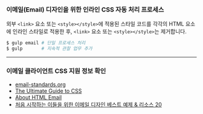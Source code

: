 ### 이메일(Email) 디자인을 위한 인라인 CSS 자동 처리 프로세스

외부 `<link>` 요소 또는 `<style></style>`에 적용된 스타일 코드를
각각의 HTML 요소에 인라인 스타일로 적용한 후, `<link>` 요소 또는 `<style></style>`는 제거합니다.

```sh
$ gulp email # 단일 프로세스 처리
$ gulp       # 지속적 관찰 업무 추가
```

---

### 이메일 클라이언트 CSS 지원 정보 확인
- [email-standards.org](http://www.email-standards.org/)
- [The Ultimate Guide to CSS](https://www.campaignmonitor.com/css/)
- [About HTML Email](http://kb.mailchimp.com/campaigns/ways-to-build/how-to-code-html-emails)
- [처음 시작하는 이들을 위한 이메일 디자인 베스트 예제 & 리소스 20](http://cafe.naver.com/webstandardproject/345)
